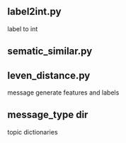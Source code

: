 ## label2int.py					
label to int

## sematic_similar.py
## leven_distance.py				
message generate features and labels

## message_type dir				
topic dictionaries



  
